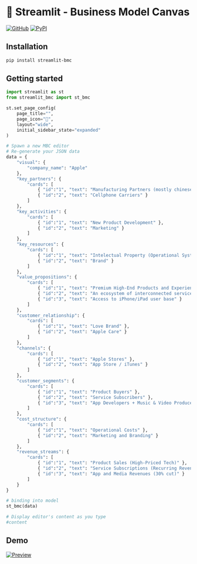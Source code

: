 # 🛄 Streamlit - Business Model Canvas

[![GitHub][github_badge]][github_link] [![PyPI][pypi_badge]][pypi_link] 

## Installation

```sh
pip install streamlit-bmc
```

## Getting started

```python
import streamlit as st
from streamlit_bmc import st_bmc

st.set_page_config(
    page_title="",
    page_icon="🧊",
    layout="wide",
    initial_sidebar_state="expanded"
)

# Spawn a new MBC editor
# Re-generate your JSON data
data = {
    "visual": {
        "company_name": "Apple"
    },
    "key_partners": {
        "cards": [
            { "id":"1", "text": "Manufacturing Partners (mostly chinese)" },
            { "id":"2", "text": "Cellphone Carriers" }
        ]
    },
    "key_activities": {
        "cards": [
            { "id":"1", "text": "New Product Development" },
            { "id":"2", "text": "Marketing" }
        ]
    },
    "key_resources": {
        "cards": [
            { "id":"1", "text": "Intelectual Property (Operational Systems, digital plataform, etc)" },
            { "id":"2", "text": "Brand" }
        ]
    },
    "value_propositions": {
        "cards": [
            { "id":"1", "text": "Premium High-End Products and Experience" },
            { "id":"2", "text": "An ecosystem of interconnected services" },
            { "id":"3", "text": "Access to iPhone/iPad user base" }
        ]
    },
    "customer_relationship": {
        "cards": [
            { "id":"1", "text": "Love Brand" },
            { "id":"2", "text": "Apple Care" }
        ]
    },
    "channels": {
        "cards": [
            { "id":"1", "text": "Apple Stores" },
            { "id":"2", "text": "App Store / iTunes" }
        ]
    },
    "customer_segments": {
        "cards": [
            { "id":"1", "text": "Product Buyers" },
            { "id":"2", "text": "Service Subscribers" },
            { "id":"3", "text": "App Developers + Music & Video Producers" }
        ]
    },
    "cost_structure": {
        "cards": [
            { "id":"1", "text": "Operational Costs" },
            { "id":"2", "text": "Marketing and Branding" }
        ]
    },
    "revenue_streams": {
        "cards": [
            { "id":"1", "text": "Product Sales (High-Priced Tech)" },
            { "id":"2", "text": "Service Subscriptions (Recurring Revenue)" },
            { "id":"3", "text": "App and Media Revenues (30% cut)" }
        ]
    }
}

# binding into model
st_bmc(data)

# Display editor's content as you type
#content
```

## Demo

<!-- [![Open in Streamlit][share_badge]][share_link]  -->

[![Preview][share_img]][share_link]

[share_badge]: https://static.streamlit.io/badges/streamlit_badge_black_white.svg
[share_link]: https://share.streamlit.io/okld/streamlit-gallery/main?p=ace-editor
[share_img]: https://raw.githubusercontent.com/teq-thuynguyen/streamlit-business_model_canvas/main/preview.png

[github_badge]: https://badgen.net/badge/icon/GitHub?icon=github&color=black&label
[github_link]: https://github.com/teq-thuynguyen/streamlit-business_model_canvas

[pypi_badge]: https://badgen.net/pypi/v/streamlit-ace?icon=pypi&color=black&label
[pypi_link]: https://pypi.org/project/streamlit-bmc/